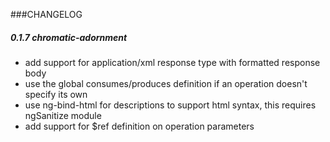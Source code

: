 ###CHANGELOG

##### 0.1.7  chromatic-adornment

+ add support for application/xml response type with formatted response body
+ use the global consumes/produces definition if an operation doesn't specify its own
+ use ng-bind-html for descriptions to support html syntax, this requires ngSanitize module
+ add support for $ref definition on operation parameters